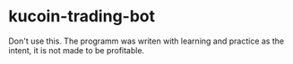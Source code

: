 # kucoin-trading-bot
Don't use this. The programm was writen with learning and practice as the intent, it is not made to be profitable.
